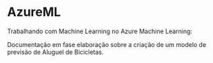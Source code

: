 # AzureML
Trabalhando com Machine Learning no Azure Machine Learning:

Documentação em fase elaboração sobre a criação de um modelo de previsão de Aluguel de Bicicletas.
